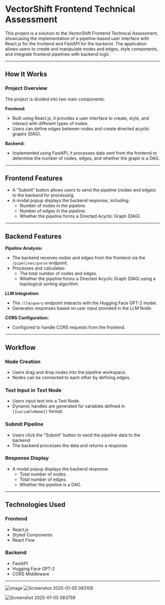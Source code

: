 # VectorShift Frontend Technical Assessment  

This project is a solution to the VectorShift Frontend Technical Assessment, showcasing the implementation of a pipeline-based user interface with React.js for the frontend and FastAPI for the backend. The application allows users to create and manipulate nodes and edges, style components, and integrate frontend pipelines with backend logic.  

---

## How It Works  

### Project Overview  
The project is divided into two main components:  

**Frontend:**  
- Built using React.js, it provides a user interface to create, style, and interact with different types of nodes.  
- Users can define edges between nodes and create directed acyclic graphs (DAG).  

**Backend:**  
- Implemented using FastAPI, it processes data sent from the frontend to determine the number of nodes, edges, and whether the graph is a DAG.  

---

## Frontend Features  
- A "Submit" button allows users to send the pipeline (nodes and edges) to the backend for processing.  
- A modal popup displays the backend response, including:  
  - Number of nodes in the pipeline.  
  - Number of edges in the pipeline.  
  - Whether the pipeline forms a Directed Acyclic Graph (DAG).  

---

## Backend Features  

**Pipeline Analysis:**  
- The backend receives nodes and edges from the frontend via the `/pipelines/parse` endpoint.  
- Processes and calculates:  
  - The total number of nodes and edges.  
  - Whether the pipeline forms a Directed Acyclic Graph (DAG) using a topological sorting algorithm.  

**LLM Integration:**  
- The `/llm/query` endpoint interacts with the Hugging Face GPT-2 model.  
- Generates responses based on user input provided in the LLM Node.  

**CORS Configuration:**  
- Configured to handle CORS requests from the frontend.  

---

## Workflow  

### Node Creation  
- Users drag and drop nodes into the pipeline workspace.  
- Nodes can be connected to each other by defining edges.  

### Text Input in Text Node  
- Users input text into a Text Node.  
- Dynamic handles are generated for variables defined in `{{variableName}}` format.  

### Submit Pipeline  
- Users click the "Submit" button to send the pipeline data to the backend.  
- The backend processes the data and returns a response.  

### Response Display  
- A modal popup displays the backend response:  
  - Total number of nodes.  
  - Total number of edges.  
  - Whether the pipeline is a DAG.  

---

## Technologies Used  

### Frontend  
- React.js  
- Styled Components  
- React Flow  

### Backend  
- FastAPI  
- Hugging Face GPT-2  
- CORS Middleware  

---


![image](https://github.com/user-attachments/assets/b8057a9c-49ce-47fd-a320-5a853f5dc55c)
![Screenshot 2025-01-05 083105](https://github.com/user-attachments/assets/16b2f003-2d1f-4043-b4c7-6930c1774f80)

![Screenshot 2025-01-05 083759](https://github.com/user-attachments/assets/863cc109-ed6e-4ec9-87d9-e85a1dd10fdd)

